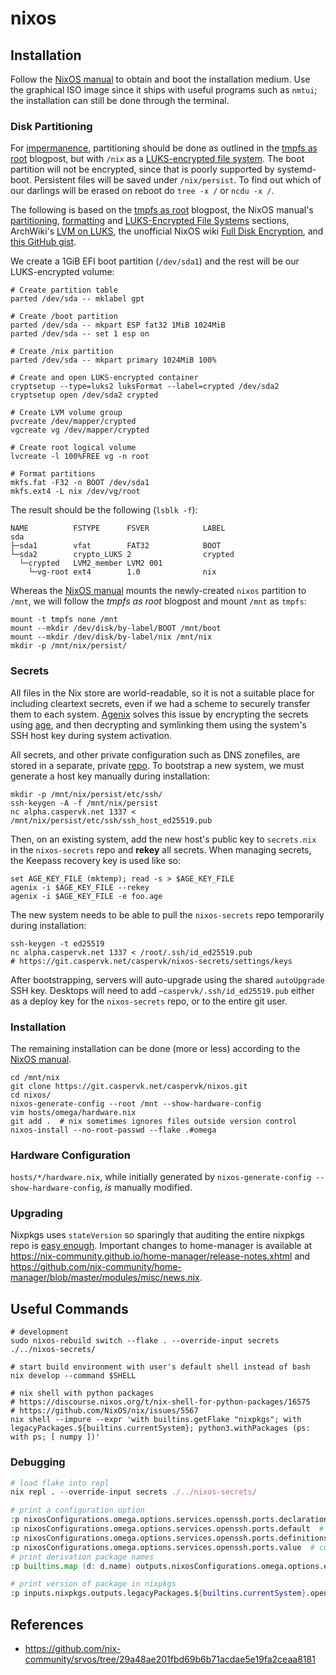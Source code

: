 # nixos

## Installation
Follow the [NixOS
manual](https://nixos.org/manual/nixos/stable/index.html#ch-installation) to
obtain and boot the installation medium. Use the graphical ISO image since it
ships with useful programs such as `nmtui`; the installation can still be done
through the terminal.

### Disk Partitioning
For [impermanence](https://wiki.nixos.org/wiki/Impermanence), partitioning should
be done as outlined in the [tmpfs as
root](https://elis.nu/blog/2020/05/nixos-tmpfs-as-root/) blogpost, but with
`/nix` as a [LUKS-encrypted file
system](https://nixos.org/manual/nixos/stable/index.html#sec-luks-file-systems).
The boot partition will not be encrypted, since that is poorly supported by
systemd-boot. Persistent files will be saved under `/nix/persist`. To find out
which of our darlings will be erased on reboot do `tree -x /` or `ncdu -x /`.

The following is based on the [tmpfs as
root](https://elis.nu/blog/2020/05/nixos-tmpfs-as-root/) blogpost, the NixOS
manual's
[partitioning](https://nixos.org/manual/nixos/stable/index.html#sec-installation-manual-partitioning),
[formatting](https://nixos.orgmanual/nixos/stable/index.html#sec-installation-manual-partitioning-formatting)
and [LUKS-Encrypted File
Systems](https://nixos.org/manual/nixos/stable/index.html#sec-luks-file-systems)
sections, ArchWiki's [LVM on
LUKS](https://wiki.archlinux.org/title/Dm-crypt/Encrypting_an_entire_system#LVM_on_LUKS),
the unofficial NixOS wiki [Full Disk
Encryption](https://wiki.nixos.org/wiki/Full_Disk_Encryption), and [this GitHub
gist](https://gist.github.com/martijnvermaat/76f2e24d0239470dd71050358b4d5134).

We create a 1GiB EFI boot partition (`/dev/sda1`) and the rest will be our
LUKS-encrypted volume:
```fish
# Create partition table
parted /dev/sda -- mklabel gpt

# Create /boot partition
parted /dev/sda -- mkpart ESP fat32 1MiB 1024MiB
parted /dev/sda -- set 1 esp on

# Create /nix partition
parted /dev/sda -- mkpart primary 1024MiB 100%

# Create and open LUKS-encrypted container
cryptsetup --type=luks2 luksFormat --label=crypted /dev/sda2
cryptsetup open /dev/sda2 crypted

# Create LVM volume group
pvcreate /dev/mapper/crypted
vgcreate vg /dev/mapper/crypted

# Create root logical volume
lvcreate -l 100%FREE vg -n root

# Format partitions
mkfs.fat -F32 -n BOOT /dev/sda1
mkfs.ext4 -L nix /dev/vg/root
```

The result should be the following (`lsblk -f`):
```text
NAME          FSTYPE      FSVER            LABEL
sda
├─sda1        vfat        FAT32            BOOT
└─sda2        crypto_LUKS 2                crypted
  └─crypted   LVM2_member LVM2 001
    └─vg-root ext4        1.0              nix
```

Whereas the [NixOS
manual](https://nixos.org/manual/nixos/stable/index.html#sec-installation-manual-installing)
mounts the newly-created `nixos` partition to `/mnt`, we will follow the _tmpfs
as root_ blogpost and mount `/mnt` as `tmpfs`:
```fish
mount -t tmpfs none /mnt
mount --mkdir /dev/disk/by-label/BOOT /mnt/boot
mount --mkdir /dev/disk/by-label/nix /mnt/nix
mkdir -p /mnt/nix/persist/
```

### Secrets
All files in the Nix store are world-readable, so it is not a suitable place
for including cleartext secrets, even if we had a scheme to securely transfer
them to each system. [Agenix](https://github.com/ryantm/agenix) solves this
issue by encrypting the secrets using
[age](https://github.com/FiloSottile/age), and then decrypting and symlinking
them using the system's SSH host key during system activation.

All secrets, and other private configuration such as DNS zonefiles, are stored
in a separate, private [repo](https://git.caspervk.net/caspervk/nixos-secrets).
To bootstrap a new system, we must generate a host key manually during
installation:
```fish
mkdir -p /mnt/nix/persist/etc/ssh/
ssh-keygen -A -f /mnt/nix/persist
nc alpha.caspervk.net 1337 < /mnt/nix/persist/etc/ssh/ssh_host_ed25519.pub
```
Then, on an existing system, add the new host's public key to `secrets.nix` in
the `nixos-secrets` repo and **rekey** all secrets. When managing secrets, the
Keepass recovery key is used like so:
```fish
set AGE_KEY_FILE (mktemp); read -s > $AGE_KEY_FILE
agenix -i $AGE_KEY_FILE --rekey
agenix -i $AGE_KEY_FILE -e foo.age
```

The new system needs to be able to pull the `nixos-secrets` repo temporarily
during installation:
```fish
ssh-keygen -t ed25519
nc alpha.caspervk.net 1337 < /root/.ssh/id_ed25519.pub
# https://git.caspervk.net/caspervk/nixos-secrets/settings/keys
```
After bootstrapping, servers will auto-upgrade using the shared `autoUpgrade`
SSH key. Desktops will need to add `~caspervk/.ssh/id_ed25519.pub` either as a
deploy key for the `nixos-secrets` repo, or to the entire git user.

### Installation
The remaining installation can be done (more or less) according to the [NixOS
manual](https://nixos.org/manual/nixos/stable/index.html#sec-installation-manual-installing).
```fish
cd /mnt/nix
git clone https://git.caspervk.net/caspervk/nixos.git
cd nixos/
nixos-generate-config --root /mnt --show-hardware-config
vim hosts/omega/hardware.nix
git add .  # nix sometimes ignores files outside version control
nixos-install --no-root-passwd --flake .#omega
```

### Hardware Configuration
`hosts/*/hardware.nix`, while initially generated by `nixos-generate-config
--show-hardware-config`, _is_ manually modified.

### Upgrading
Nixpkgs uses `stateVersion` so sparingly that auditing the entire nixpkgs repo
is [easy
enough](https://sourcegraph.com/search?q=context:global+repo:%5Egithub%5C.com/NixOS/nixpkgs%24+lang:Nix+stateVersion+AND+24.11&patternType=keyword&sm=0).
Important changes to home-manager is available at
<https://nix-community.github.io/home-manager/release-notes.xhtml> and
<https://github.com/nix-community/home-manager/blob/master/modules/misc/news.nix>.


## Useful Commands
```fish
# development
sudo nixos-rebuild switch --flake . --override-input secrets ./../nixos-secrets/

# start build environment with user's default shell instead of bash
nix develop --command $SHELL

# nix shell with python packages
# https://discourse.nixos.org/t/nix-shell-for-python-packages/16575
# https://github.com/NixOS/nix/issues/5567
nix shell --impure --expr 'with builtins.getFlake "nixpkgs"; with legacyPackages.${builtins.currentSystem}; python3.withPackages (ps: with ps; [ numpy ])'
```

### Debugging
```nix
# load flake into repl
nix repl . --override-input secrets ./../nixos-secrets/

# print a configuration option
:p nixosConfigurations.omega.options.services.openssh.ports.declarationPositions  # declaration
:p nixosConfigurations.omega.options.services.openssh.ports.default  # declaration default
:p nixosConfigurations.omega.options.services.openssh.ports.definitionsWithLocations  # overwrites
:p nixosConfigurations.omega.options.services.openssh.ports.value  # current value
# print derivation package names
:p builtins.map (d: d.name) outputs.nixosConfigurations.omega.options.environment.systemPackages.value

# print version of package in nixpkgs
:p inputs.nixpkgs.outputs.legacyPackages.${builtins.currentSystem}.openssh.version
```


## References
  - https://github.com/nix-community/srvos/tree/29a48ae201fbd69b6b71acdae5e19fa2ceaa8181
